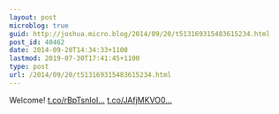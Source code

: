 ```yaml
---
layout: post
microblog: true
guid: http://joshua.micro.blog/2014/09/20/t513169315483615234.html
post_id: 40462
date: 2014-09-20T14:34:33+1100
lastmod: 2019-07-30T17:41:45+1100
type: post
url: /2014/09/20/t513169315483615234.html
---
```

Welcome! [t.co/rBpTsnIoI...](http://t.co/rBpTsnIoIZ) [t.co/JAfjMKVO0...](http://t.co/JAfjMKVO02)
